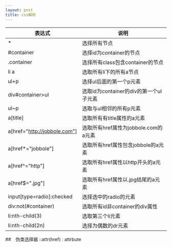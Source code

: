 ```yaml
---
layout: post
title: css解析
---
```

表达式 | 说明
---------|----------
 \* | 选择所有节点
 \#container | 选择id为container的节点
 .container | 选择所有class包含container的节点
 li a | 选取所有li下的所有a节点
 ul+p | 选择ul后面的第一个p元素
 div#container>ul | 选取id为container的div的第一个ul子元素
 ul~p | 选取与ul相邻的所有p元素
 a[title] | 选取所有有title属性的a元素
 a[href="http://jobbole.com"] | 选取所有href属性为jobbole.com的a元素
 a[href*="jobbole"] | 选取所有href属性包含jobbole的a元素
 a[href^="http"] | 选取所有href属性以http开头的a元素
 a[href$=".jpg"] | 选取所有href属性以.jpg结尾的a元素
 input[type=radio]:checked | 选择选中的radio的元素
 div:not(#container) | 选取所有id非container的div属性
 li:nth-child(3) | 选取第三个li元素
 li:nth-child(2n) | 选择为偶数的dr元素

 ##　伪类选择器
 ::attr(href) : attrbute

